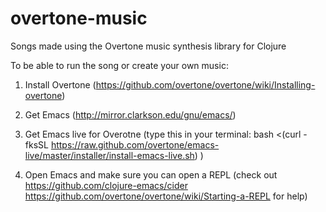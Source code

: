 # overtone-music
Songs made using the Overtone music synthesis library for Clojure

To be able to run the song or create your own music:

1. Install Overtone (https://github.com/overtone/overtone/wiki/Installing-overtone)

2. Get Emacs (http://mirror.clarkson.edu/gnu/emacs/)

3. Get Emacs live for Overotne (type this in your terminal:
bash <(curl -fksSL https://raw.github.com/overtone/emacs-live/master/installer/install-emacs-live.sh)
)

4. Open Emacs and make sure you can open a REPL (check out https://github.com/clojure-emacs/cider 
                                                           https://github.com/overtone/overtone/wiki/Starting-a-REPL
                                                           for help)
